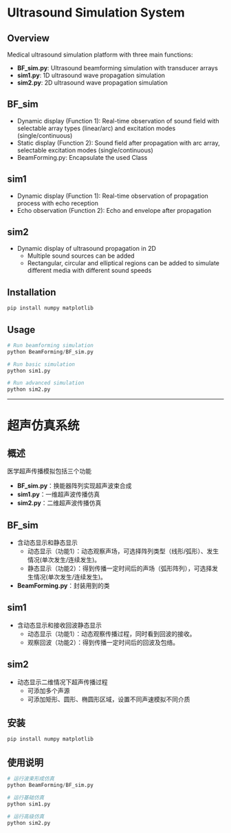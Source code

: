 # Ultrasound Simulation System

## Overview
Medical ultrasound simulation platform with three main functions:
- **BF_sim.py**: Ultrasound beamforming simulation with transducer arrays
- **sim1.py**: 1D ultrasound wave propagation simulation
- **sim2.py**: 2D ultrasound wave propagation simulation

## BF_sim
  - Dynamic display (Function 1): Real-time observation of sound field with selectable array types (linear/arc) and excitation modes (single/continuous)
  - Static display (Function 2): Sound field after propagation with arc array, selectable excitation modes (single/continuous)
  - BeamForming.py: Encapsulate the used Class
## sim1
  - Dynamic display (Function 1): Real-time observation of propagation process with echo reception
  - Echo observation (Function 2): Echo and envelope after propagation
## sim2
  - Dynamic display of ultrasound propagation in 2D
    - Multiple sound sources can be added
    - Rectangular, circular and elliptical regions can be added to simulate different media with different sound speeds

## Installation
```bash
pip install numpy matplotlib
```

## Usage
```python
# Run beamforming simulation
python BeamForming/BF_sim.py

# Run basic simulation
python sim1.py

# Run advanced simulation
python sim2.py
```

---

# 超声仿真系统

## 概述
医学超声传播模拟包括三个功能
- **BF_sim.py**：换能器阵列实现超声波束合成
- **sim1.py**：一维超声波传播仿真
- **sim2.py**：二维超声波传播仿真

## BF_sim
- 含动态显示和静态显示
    - 动态显示（功能1）：动态观察声场，可选择阵列类型（线形/弧形）、发生情况(单次发生/连续发生)。
    - 静态显示（功能2）：得到传播一定时间后的声场（弧形阵列），可选择发生情况(单次发生/连续发生)。
- **BeamForming.py**：封装用到的类

## sim1
- 含动态显示和接收回波静态显示
    - 动态显示（功能1）：动态观察传播过程，同时看到回波的接收。
    - 观察回波（功能2）：得到传播一定时间后的回波及包络。

## sim2
- 动态显示二维情况下超声传播过程
    - 可添加多个声源
    - 可添加矩形、圆形、椭圆形区域，设置不同声速模拟不同介质
## 安装
```bash
pip install numpy matplotlib
```

## 使用说明
```python
# 运行波束形成仿真
python BeamForming/BF_sim.py

# 运行基础仿真
python sim1.py

# 运行高级仿真
python sim2.py
```